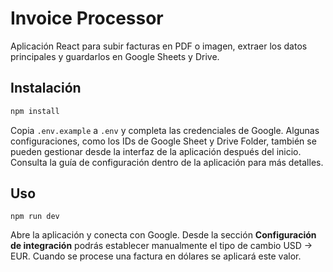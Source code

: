 # Invoice Processor

Aplicación React para subir facturas en PDF o imagen, extraer los datos principales y guardarlos en Google Sheets y Drive.

## Instalación

```bash
npm install
```

Copia `.env.example` a `.env` y completa las credenciales de Google.
Algunas configuraciones, como los IDs de Google Sheet y Drive Folder, también se pueden gestionar desde la interfaz de la aplicación después del inicio.
Consulta la guía de configuración dentro de la aplicación para más detalles.

## Uso

```
npm run dev
```

Abre la aplicación y conecta con Google. Desde la sección **Configuración de integración** podrás establecer manualmente el tipo de cambio USD → EUR. Cuando se procese una factura en dólares se aplicará este valor.

